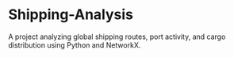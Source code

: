 # Shipping-Analysis
A project analyzing global shipping routes, port activity, and cargo distribution using Python and NetworkX.
